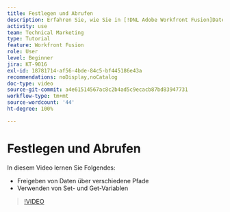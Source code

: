 ```yaml
---
title: Festlegen und Abrufen
description: Erfahren Sie, wie Sie in [!DNL Adobe Workfront Fusion]Daten zwischen verschiedenen Pfaden freigeben und Variablen festlegen und abrufen können.
activity: use
team: Technical Marketing
type: Tutorial
feature: Workfront Fusion
role: User
level: Beginner
jira: KT-9016
exl-id: 18781714-af56-4bde-84c5-bf445186e43a
recommendations: noDisplay,noCatalog
doc-type: video
source-git-commit: a4e61514567ac8c2b4ad5c9ecacb87bd83947731
workflow-type: tm+mt
source-wordcount: '44'
ht-degree: 100%

---
```


# Festlegen und Abrufen

In diesem Video lernen Sie Folgendes:

* Freigeben von Daten über verschiedene Pfade
* Verwenden von Set- und Get-Variablen

>[!VIDEO](https://video.tv.adobe.com/v/335275/?quality=12&learn=on)
